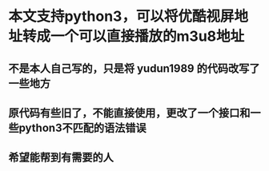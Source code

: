 # 本文支持python3，可以将优酷视屏地址转成一个可以直接播放的m3u8地址
## 不是本人自己写的，只是将 yudun1989 的代码改写了一些地方
## 原代码有些旧了，不能直接使用，更改了一个接口和一些python3不匹配的语法错误
## 希望能帮到有需要的人
